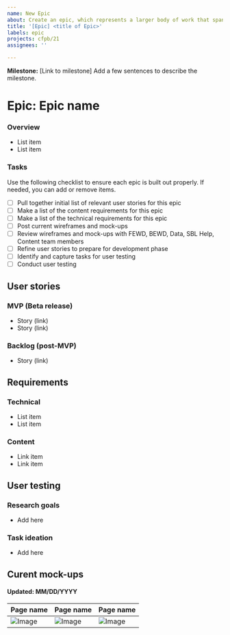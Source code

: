 ```yaml
---
name: New Epic
about: Create an epic, which represents a larger body of work that spans multiple user stories across multiple sprints.
title: '[Epic] <title of Epic>'
labels: epic
projects: cfpb/21
assignees: ''

---
```


<!-- The milestone this Epic is associated with -->

**Milestone:** [Link to milestone]
Add a few sentences to describe the milestone.

# Epic: Epic name

### Overview
<!-- A list of particulars for this epic -->
- List item
- List item

### Tasks
<!-- Directions to ensure each epic is built out properly -->
Use the following checklist to ensure each epic is built out properly. If needed, you can add or remove items.
- [ ] Pull together initial list of relevant user stories for this epic
- [ ] Make a list of the content requirements for this epic
- [ ] Make a list of the technical requirements for this epic
- [ ] Post current wireframes and mock-ups
- [ ] Review wireframes and mock-ups with FEWD, BEWD, Data, SBL Help, Content team members
- [ ] Refine user stories to prepare for development phase
- [ ] Identify and capture tasks for user testing
- [ ] Conduct user testing

## User stories
<!-- List the features we will implement as part of this epic -->
### MVP (Beta release)
- Story (link)
- Story (link)

### Backlog (post-MVP)
- Story (link)

## Requirements
<!-- What requirements need to be included from a technical or development persepctive? -->
### Technical
- List item
- List item

### Content
- Link item
- Link item

## User testing
<!-- Task ideation to plan for future user testing -->

### Research goals
- Add here

### Task ideation
- Add here


## Curent mock-ups
#### Updated: MM/DD/YYYY


| Page name | Page name | Page name |
|------------|------------|------------|
|![Image](Link)|![Image](Link)|![Image](Link)|
